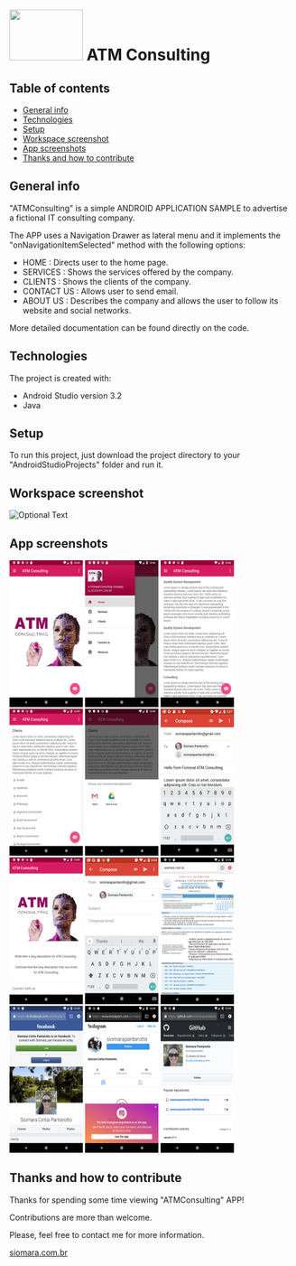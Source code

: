 # <kbd><img src="https://github.com/siomarapantarotto/readme-screenshots/blob/master/AtmConsulting/profile.jpg" width="130" height="90"/></kbd>  ATM Consulting


## Table of contents
* [General info](#general-info)
* [Technologies](#technologies)
* [Setup](#setup)
* [Workspace screenshot](#workspace-screenshot)
* [App screenshots](#app-screenshots)
* [Thanks and how to contribute](#thanks-and-how-to-contribute)


## General info
"ATMConsulting" is a simple ANDROID APPLICATION SAMPLE to advertise a fictional IT consulting company.

The APP uses a Navigation Drawer as lateral menu and it implements the "onNavigationItemSelected" method with the following options:

* HOME          : Directs user to the home page.
* SERVICES      : Shows the services offered by the company.
* CLIENTS       : Shows the clients of the company.
* CONTACT US    : Allows user to send email.
* ABOUT US      : Describes the company and allows the user to follow its website and social networks.

More detailed documentation can be found directly on the code.


## Technologies
The project is created with:
* Android Studio version 3.2
* Java


## Setup
To run this project, just download the project directory to your "AndroidStudioProjects" folder and run it.


## Workspace screenshot
![Optional Text](../master/app/src/main/res/readme-screenshots/atmconsulting_workspace.png)


## App screenshots
<kbd><img src="https://github.com/siomarapantarotto/readme-screenshots/blob/master/AtmConsulting/atm1_home.png"          width="130" height="260"></kbd> <kbd><img src="https://github.com/siomarapantarotto/readme-screenshots/blob/master/AtmConsulting/atm2_navigation.png" width="130" height="260"></kbd>
<kbd><img src="https://github.com/siomarapantarotto/readme-screenshots/blob/master/AtmConsulting/atm3_services.png"      width="130" height="260"></kbd>
<kbd><img src="https://github.com/siomarapantarotto/readme-screenshots/blob/master/AtmConsulting/atm4_clients.png"       width="130" height="260"></kbd>
<kbd><img src="https://github.com/siomarapantarotto/readme-screenshots/blob/master/AtmConsulting/atm5_1_contactus.png"   width="130" height="260"></kbd>
<kbd><img src="https://github.com/siomarapantarotto/readme-screenshots/blob/master/AtmConsulting/atm5_2_presetemail.png" width="130" height="260"></kbd>
<kbd><img src="https://github.com/siomarapantarotto/readme-screenshots/blob/master/AtmConsulting/atm6_1_aboutus.png"     width="130" height="260"></kbd>
<kbd><img src="https://github.com/siomarapantarotto/readme-screenshots/blob/master/AtmConsulting/atm6_2_blankemail.png"  width="130" height="260"></kbd>
<kbd><img src="https://github.com/siomarapantarotto/readme-screenshots/blob/master/AtmConsulting/atm6_3_website.png"     width="130" height="260"></kbd>
<kbd><img src="https://github.com/siomarapantarotto/readme-screenshots/blob/master/AtmConsulting/atm6_4_facebook.png"    width="130" height="260"></kbd>
<kbd><img src="https://github.com/siomarapantarotto/readme-screenshots/blob/master/AtmConsulting/atm6_5_instagram.png"   width="130" height="260"></kbd>
<kbd><img src="https://github.com/siomarapantarotto/readme-screenshots/blob/master/AtmConsulting/atm6_6_github.png"      width="130" height="260"></kbd>


## Thanks and how to contribute
Thanks for spending some time viewing "ATMConsulting" APP!

Contributions are more than welcome.

Please, feel free to contact me for more information.

[siomara.com.br](http://www.siomara.com.br)